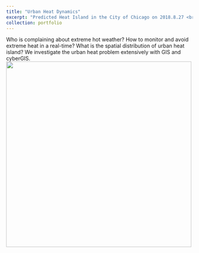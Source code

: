 ```yaml
---
title: "Urban Heat Dynamics"
excerpt: "Predicted Heat Island in the City of Chicago on 2018.8.27 <br/><img src='/images/ri1.png' width='500'>"
collection: portfolio
---
```


Who is complaining about extreme hot weather? How to monitor and avoid extreme heat in a real-time? What is the spatial distribution of urban heat island? We investigate the urban heat problem extensively with GIS and cyberGIS. <img src='/images/ri1.png' width='500'>



